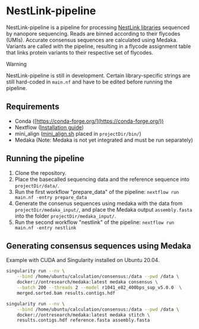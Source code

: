 # NestLink-pipeline
NestLink-pipeline is a pipeline for processing [NestLink libraries](https://www.nature.com/articles/s41592-019-0389-8) sequenced by nanopore sequencing. Reads are binned according to their flycodes (UMIs). Accurate consensus sequences are calculated using Medaka. Variants are called with the pipeline, resulting in a flycode assignment table that links protein variants to their respective set of flycodes.

> [!WARNING]
> NestLink-pipeline is still in development. Certain library-specific strings are still hard-coded in `main.nf` and have to be edited before running the pipeline.

## Requirements
- Conda ([https://conda-forge.org/](https://conda-forge.org/))
- Nextflow ([Installation guide](https://www.nextflow.io/docs/latest/install.html))
- mini_align ([mini_align.sh](https://raw.githubusercontent.com/nanoporetech/pomoxis/master/scripts/mini_align) placed in `projectDir/bin/`)
- Medaka (Note: Medaka is not yet integrated and must be run separately)

## Running the pipeline
1. Clone the repository.
2. Place the basecalled sequencing data and the reference sequence into `projectDir/data/`.
3. Run the first workflow "prepare_data" of the pipeline:
`nextflow run main.nf -entry prepare_data`
4. Generate the consenus sequences using medaka with the data from `projectDir/medaka_input/`, and place the Medaka output `assembly.fasta` into the folder `projectDir/medaka_input/`.
5. Run the second workflow "nestlink" of the pipeline:
`nextflow run main.nf -entry nestlink`

## Generating consensus sequences using Medaka
Example with CUDA and Singularity installed on Ubuntu 20.04.
```bash
singularity run --nv \
    --bind /home/ubuntu/calculation/consensus:/data --pwd /data \
    docker://ontresearch/medaka:latest medaka consensus \
    --batch 200 --threads 2 --model r1041_e82_400bps_sup_v5.0.0  \
    merged.sorted.bam results.contigs.hdf

singularity run --nv \
    --bind /home/ubuntu/calculation/consensus:/data --pwd /data \
    docker://ontresearch/medaka:latest medaka stitch \
    results.contigs.hdf reference.fasta assembly.fasta
```
